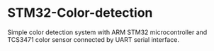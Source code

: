 # STM32-Color-detection

Simple color detection system with ARM STM32 microcontroller and TCS3471 color sensor connected by UART serial interface.

